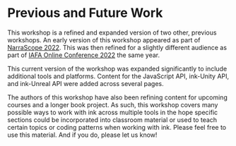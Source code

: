 # Previous and Future Work

This workshop is a refined and expanded version of two other, previous workshops. An early version of this workshop appeared as part of [NarraScope 2022](https://github.com/videlais/crash-course-on-ink-workshop-narrascope2022). This was then refined for a slightly different audience as part of [IAFA Online Conference 2022](https://github.com/KentonTaylorHoward/Crash-Course-On-Ink-VICFA-2022) the same year.

This current version of the workshop was expanded significantly to include additional tools and platforms. Content for the JavaScript API, ink-Unity API, and ink-Unreal API were added across several pages.

The authors of this workshop have also been refining content for upcoming courses and a longer book project. As such, this workshop covers many possible ways to work with ink across multiple tools in the hope specific sections could be incorporated into classroom material or used to teach certain topics or coding patterns when working with ink. Please feel free to use this material. And if you do, please let us know!

